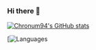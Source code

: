 ### Hi there 👋

<!--
**Chronum94/Chronum94** is a ✨ _special_ ✨ repository because its `README.md` (this file) appears on your GitHub profile.

Here are some ideas to get you started:

- 🔭 I’m currently working on ...
- 🌱 I’m currently learning ...
- 👯 I’m looking to collaborate on ...
- 🤔 I’m looking for help with ...
- 💬 Ask me about ...
- 📫 How to reach me: ...
- 😄 Pronouns: ...
- ⚡ Fun fact: ...
-->

[![Chronum94's GitHub stats](https://github-readme-stats.vercel.app/api?username=Chronum94)](https://github.com/anuraghazra/github-readme-stats)

[![Languages](https://github-readme-stats.vercel.app/api/top-langs?username=Chronum94)
